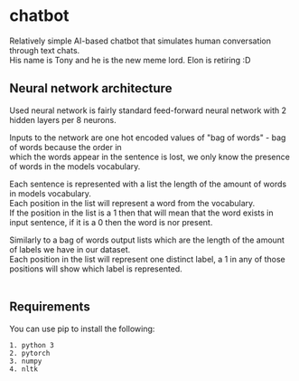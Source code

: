 # chatbot
Relatively simple AI-based chatbot that simulates human conversation through text chats. <br/>
His name is Tony and he is the new meme lord. Elon is retiring :D

## Neural network architecture
Used neural network is fairly standard feed-forward neural network with 2 hidden layers per 8 neurons.<br />

Inputs to the network are one hot encoded values of "bag of words" - bag of words because the order in<br />
which the words appear in the sentence is lost, we only know the presence of words in the models vocabulary.<br />
 
Each sentence is represented with a list the length of the amount of words in models vocabulary.<br />
Each position in the list will represent a word from the vocabulary.<br/>
If the position in the list is a 1 then that will mean that the word exists in input sentence, if it is a 0 then the word is nor present.<br/>

Similarly to a bag of words output lists which are the length of the amount of labels we have in our dataset.<br /> 
Each position in the list will represent one distinct label, a 1 in any of those positions will show which label is represented.
<br/><br/>

## Requirements
You can use pip to install the following:
```
1. python 3
2. pytorch
3. numpy
4. nltk
```
<br /><br />